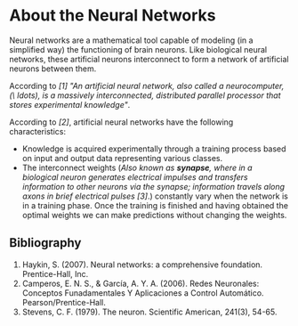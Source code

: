 # About the Neural Networks

Neural networks are a mathematical tool capable of modeling (in a simplified way) the functioning of brain neurons. Like biological neural networks, these artificial neurons interconnect to form a network of artificial neurons between them.

According to _[1]_ _"An artificial neural network, also called a neurocomputer, (\ ldots), is a massively interconnected, distributed parallel processor that stores experimental knowledge"_.

According to _[2]_, artificial neural networks have the following characteristics:

* Knowledge is acquired experimentally through a training process based on input and output data representing various classes.
* The interconnect weights (_Also known as **synapse**, where in a biological neuron generates electrical impulses and transfers information to other neurons via the synapse; information travels along axons in brief electrical pulses [3]_.) constantly vary when the network is in a training phase. Once the training is finished and having obtained the optimal weights we can make predictions without changing the weights.


## Bibliography

1. Haykin, S. (2007). Neural networks: a comprehensive foundation. Prentice-Hall, Inc.
2. Camperos, E. N. S., & García, A. Y. A. (2006). Redes Neuronales: Conceptos Funadamentales Y Aplicaciones a Control Automático. Pearson/Prentice-Hall.
3. Stevens, C. F. (1979). The neuron. Scientific American, 241(3), 54-65.
